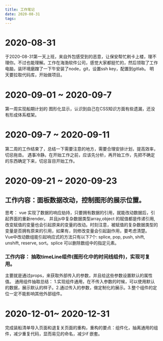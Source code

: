 ```yaml
---
title: 工作笔记
date: 2020-08-31
tags:
---
```


# 2020-08-31
于2020-08-31第一天上班，来自外包感受到的恶意，让保安帮忙刷卡上楼，理不理你。不过也能理解。工作在海渤软件公司，感觉大家都挺忙的，然后领取了工作电脑，装环境磨蹭了一下午安装了node，git，设置ssh key，配置到gitlab。
明天要拉取代码库，开始做项目。
# 2020-09-01 ~ 2020-09-7
第一周实现船期计划的 图形化显示，认识到自己在CSS知识方面有些遗漏，还没有形成体系框架。

# 2020-09-7 ~ 2020-09-11
第二周的工作结束了，总结一下需要注意的地方，需要合理安排计划，提高效率，切忌拖沓。
遇事冷静。在开始工作之前，应该先分析，再开始工作，先把不确定的东西确定下来，切忌盲目开始工作。
# 2020-09-21 ~ 2020-09-23
## 工作内容：面板数据改动，控制图形的展示位置。 
思考： vue 实现了数据的响应劫持，只要拥有数据的引用，就能改动数据后，引起界面的重新render。
并且js中复杂数据类型array,object 的赋值都是传递引用,改变赋值的变量也会引起原来的变量的改动。时刻注意，被赋值的复杂数据类型的变量是否拥有原来的引用，如果有，则修改变量会引起副作用，要考虑清楚。 Vue中改动数组能引起响应式的方法只有以下7个: splice, pop, push, shift, unshift, reserve, sort。splice 可以删除数组中的指定元素。

### 工作内容： 抽取timeLine组件(图形化中的时间线组件)，实现可复用。
主要就是通过props，来获取外部传入的参数，并且给这些参数设置默认的属性值。
通用组件抽取总结： 1.实现组件通用，在不传入参数的时候，可以使用默认的数据，展示默认的样子。2.通过传入的参数，做定制化的展示。3.整个组件的定位一定不能影响其他外部组件。

# 2020-12-01~ 2020-12-31
完成装船清单导入页面和退复关页面的重构，重构的要点：组件化，抽离通用的组件，减少重复代码，显而易见的命名，减少if 嵌套。